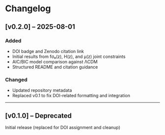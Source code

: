 # Changelog

## [v0.2.0] – 2025-08-01
### Added
- DOI badge and Zenodo citation link
- Initial results from fσ₈(z), H(z), and μ(z) joint constraints
- AIC/BIC model comparison against ΛCDM
- Structured README and citation guidance

### Changed
- Updated repository metadata
- Replaced v0.1 to fix DOI-related formatting and integration

---

## [v0.1.0] – Deprecated
Initial release (replaced for DOI assignment and cleanup)

